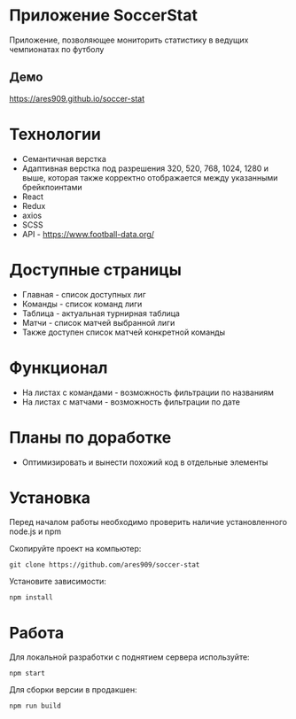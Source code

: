 # Приложение SoccerStat
Приложение, позволяющее мониторить статистику в ведущих чемпионатах по футболу

## Демо #
https://ares909.github.io/soccer-stat

# Технологии #

* Семантичная верстка
* Адаптивная верстка под разрешения 320, 520, 768, 1024, 1280 и выше, которая также корректно отображается между указанными брейкпоинтами
* React
* Redux
* axios
* SCSS
* API - https://www.football-data.org/

# Доступные страницы # 
* Главная - список доступных лиг
* Команды - список команд лиги
* Таблица - актуальная турнирная таблица
* Матчи - список матчей выбранной лиги
* Также доступен список матчей конкретной команды

# Функционал # 
* На листах с командами - возможность фильтрации по названиям
* На листах с матчами - возможность фильтрации по дате

# Планы по доработке #
* Оптимизировать и вынести похожий код в отдельные элементы

# Установка #

Перед началом работы необходимо проверить наличие установленного node.js и npm

Скопируйте проект на компьютер:

```
git clone https://github.com/ares909/soccer-stat
```

Установите зависимости:

```
npm install
```

# Работа #

Для локальной разработки с поднятием сервера используйте:

```
npm start
```

Для сборки версии в продакшен:

```
npm run build
```
